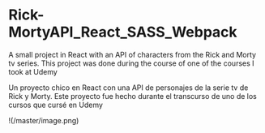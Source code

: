 # Rick-MortyAPI_React_SASS_Webpack
A small project in React with an API of characters from the Rick and Morty tv series. 
This project was done during the course of one of the courses I took at Udemy

Un proyecto chico en React con una API de personajes de la serie tv de Rick y Morty. 
Este proyecto fue hecho durante el transcurso de uno de los cursos que cursé en Udemy

!(/master/image.png)
